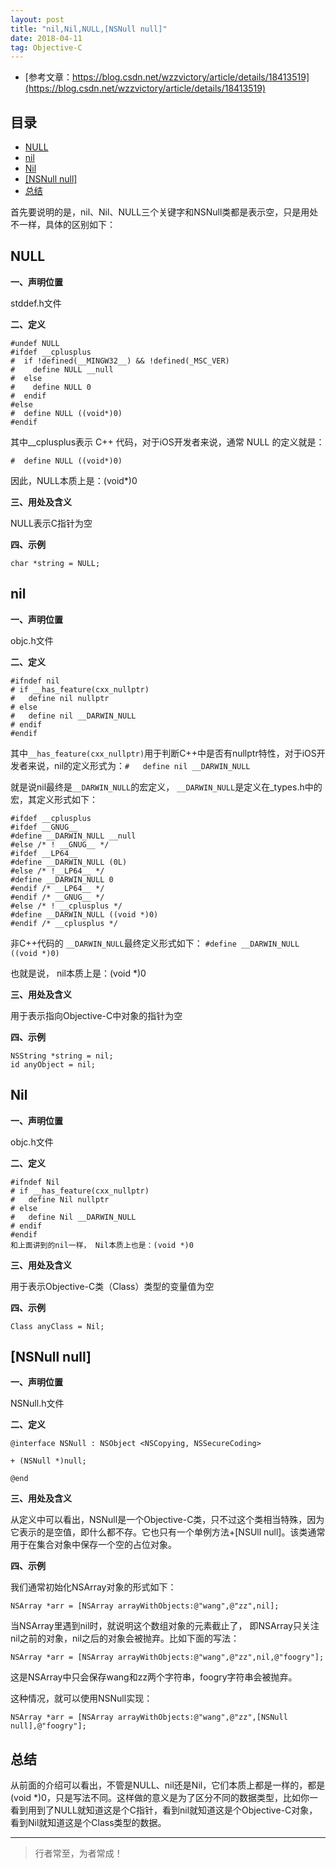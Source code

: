 ```yaml
---
layout: post
title: "nil,Nil,NULL,[NSNull null]"
date: 2018-04-11
tag: Objective-C
--- 
```




- [参考文章：https://blog.csdn.net/wzzvictory/article/details/18413519](https://blog.csdn.net/wzzvictory/article/details/18413519)


## 目录
- [NULL](#content1)
- [nil](#content2)
- [Nil](#content3)
- [[NSNull null]](#content4)
- [总结](#content5)



首先要说明的是，nil、Nil、NULL三个关键字和NSNull类都是表示空，只是用处不一样，具体的区别如下：



<!-- ************************************************ -->
## <a id="content1"></a>NULL

**一、声明位置**

stddef.h文件

**二、定义**

```
#undef NULL
#ifdef __cplusplus
#  if !defined(__MINGW32__) && !defined(_MSC_VER)
#    define NULL __null
#  else
#    define NULL 0
#  endif
#else
#  define NULL ((void*)0)
#endif
```

其中__cplusplus表示 C++ 代码，对于iOS开发者来说，通常 NULL 的定义就是：

```
#  define NULL ((void*)0)
```

因此，NULL本质上是：(void*)0

**三、用处及含义**

NULL表示C指针为空

**四、示例**

`char *string = NULL;`



<!-- ************************************************ -->
## <a id="content2"></a>nil

**一、声明位置**

objc.h文件

**二、定义**

```
#ifndef nil
# if __has_feature(cxx_nullptr)
#   define nil nullptr
# else
#   define nil __DARWIN_NULL
# endif
#endif
```
其中`__has_feature(cxx_nullptr)`用于判断C++中是否有nullptr特性，对于iOS开发者来说，nil的定义形式为：`#   define nil __DARWIN_NULL`

就是说nil最终是`__DARWIN_NULL`的宏定义， `__DARWIN_NULL`是定义在_types.h中的宏，其定义形式如下：

```
#ifdef __cplusplus
#ifdef __GNUG__
#define __DARWIN_NULL __null
#else /* ! __GNUG__ */
#ifdef __LP64__
#define __DARWIN_NULL (0L)
#else /* !__LP64__ */
#define __DARWIN_NULL 0
#endif /* __LP64__ */
#endif /* __GNUG__ */
#else /* ! __cplusplus */
#define __DARWIN_NULL ((void *)0)
#endif /* __cplusplus */
```

非C++代码的 `__DARWIN_NULL`最终定义形式如下：
`#define __DARWIN_NULL ((void *)0)`

也就是说， nil本质上是：(void *)0


**三、用处及含义**

用于表示指向Objective-C中对象的指针为空

**四、示例**

```
NSString *string = nil;
id anyObject = nil;
```


<!-- ************************************************ -->
## <a id="content3"></a>Nil


**一、声明位置**

objc.h文件

**二、定义**

```
#ifndef Nil
# if __has_feature(cxx_nullptr)
#   define Nil nullptr
# else
#   define Nil __DARWIN_NULL
# endif
#endif
和上面讲到的nil一样， Nil本质上也是：(void *)0
```

**三、用处及含义**

用于表示Objective-C类（Class）类型的变量值为空

**四、示例**

```
Class anyClass = Nil;
```



<!-- ************************************************ -->
## <a id="content4"></a>[NSNull null]


**一、声明位置**

NSNull.h文件

**二、定义**

```
@interface NSNull : NSObject <NSCopying, NSSecureCoding>
 
+ (NSNull *)null;
 
@end
```

**三、用处及含义**

从定义中可以看出，NSNull是一个Objective-C类，只不过这个类相当特殊，因为它表示的是空值，即什么都不存。它也只有一个单例方法+[NSUll null]。该类通常用于在集合对象中保存一个空的占位对象。

**四、示例**

我们通常初始化NSArray对象的形式如下：

```
NSArray *arr = [NSArray arrayWithObjects:@"wang",@"zz",nil];
```

当NSArray里遇到nil时，就说明这个数组对象的元素截止了， 即NSArray只关注nil之前的对象，nil之后的对象会被抛弃。比如下面的写法：
```
NSArray *arr = [NSArray arrayWithObjects:@"wang",@"zz",nil,@"foogry"];
```

这是NSArray中只会保存wang和zz两个字符串，foogry字符串会被抛弃。

这种情况，就可以使用NSNull实现：

```
NSArray *arr = [NSArray arrayWithObjects:@"wang",@"zz",[NSNull null],@"foogry"];
```

<!-- ************************************************ -->
## <a id="content5"></a>总结

从前面的介绍可以看出，不管是NULL、nil还是Nil，它们本质上都是一样的，都是(void *)0，只是写法不同。这样做的意义是为了区分不同的数据类型，比如你一看到用到了NULL就知道这是个C指针，看到nil就知道这是个Objective-C对象，看到Nil就知道这是个Class类型的数据。





----------
>  行者常至，为者常成！



